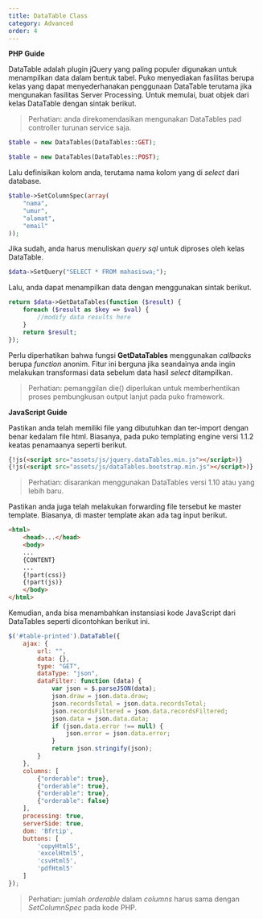 ```yaml
---
title: DataTable Class
category: Advanced
order: 4
---
```


**PHP Guide**

DataTable adalah plugin jQuery yang paling populer digunakan untuk menampilkan data dalam bentuk tabel.
Puko menyediakan fasilitas berupa kelas yang dapat menyederhanakan penggunaan DataTable terutama jika mengunakan
fasilitas Server Processing. Untuk memulai, buat objek dari kelas DataTable dengan sintak berikut.

> Perhatian: anda direkomendasikan mengunakan DataTables pad controller turunan service saja.

```php
$table = new DataTables(DataTables::GET);
```

```php
$table = new DataTables(DataTables::POST);
```

Lalu definisikan kolom anda, terutama nama kolom yang di *select* dari database.

```php
$table->SetColumnSpec(array(
    "nama",
    "umur",
    "alamat",
    "email"
));
```

Jika sudah, anda harus menuliskan *query sql* untuk diproses oleh kelas DataTable.

```php
$data->SetQuery("SELECT * FROM mahasiswa;");
```

Lalu, anda dapat menampilkan data dengan menggunakan sintak berikut.

```php
return $data->GetDataTables(function ($result) {
    foreach ($result as $key => $val) {
        //modify data results here
    }
    return $result;
});
```

Perlu diperhatikan bahwa fungsi **GetDataTables** menggunakan *callbacks* berupa *function* anonim.
Fitur ini berguna jika seandainya anda ingin melakukan transformasi data sebelum data hasil *select*
ditampilkan.

> Perhatian: pemanggilan die() diperlukan untuk memberhentikan proses pembungkusan output lanjut pada puko framework.

**JavaScript Guide**

Pastikan anda telah memiliki file yang dibutuhkan dan ter-import dengan benar kedalam file html.
Biasanya, pada puko templating engine versi 1.1.2 keatas penamaanya seperti berikut.

```html
{!js(<script src="assets/js/jquery.dataTables.min.js"></script>)}
{!js(<script src="assets/js/dataTables.bootstrap.min.js"></script>)}
```

> Perhatian: disarankan menggunakan DataTables versi 1.10 atau yang lebih baru.

Pastikan anda juga telah melakukan forwarding file tersebut ke master template.
Biasanya, di master template akan ada tag input berikut.

```html
<html>
    <head>...</head>
    <body>
    ...
    {CONTENT}
    ...
    {!part(css)}
    {!part(js)}
    </body>
</html>
```

Kemudian, anda bisa menambahkan instansiasi kode JavaScript dari DataTables seperti dicontohkan berikut ini.

```javascript
$('#table-printed').DataTable({
    ajax: {
        url: "",
        data: {},
        type: "GET",
        dataType: "json",
        dataFilter: function (data) {
            var json = $.parseJSON(data);
            json.draw = json.data.draw;
            json.recordsTotal = json.data.recordsTotal;
            json.recordsFiltered = json.data.recordsFiltered;
            json.data = json.data.data;
            if (json.data.error !== null) {
                json.error = json.data.error;
            }
            return json.stringify(json);
        }
    },
    columns: [
        {"orderable": true},
        {"orderable": true},
        {"orderable": true},
        {"orderable": false}
    ],
    processing: true,
    serverSide: true,
    dom: 'Bfrtip',
    buttons: [
        'copyHtml5',
        'excelHtml5',
        'csvHtml5',
        'pdfHtml5'
    ]
});
```

> Perhatian: jumlah *orderable* dalam *columns* harus sama dengan *SetColumnSpec* pada kode PHP.